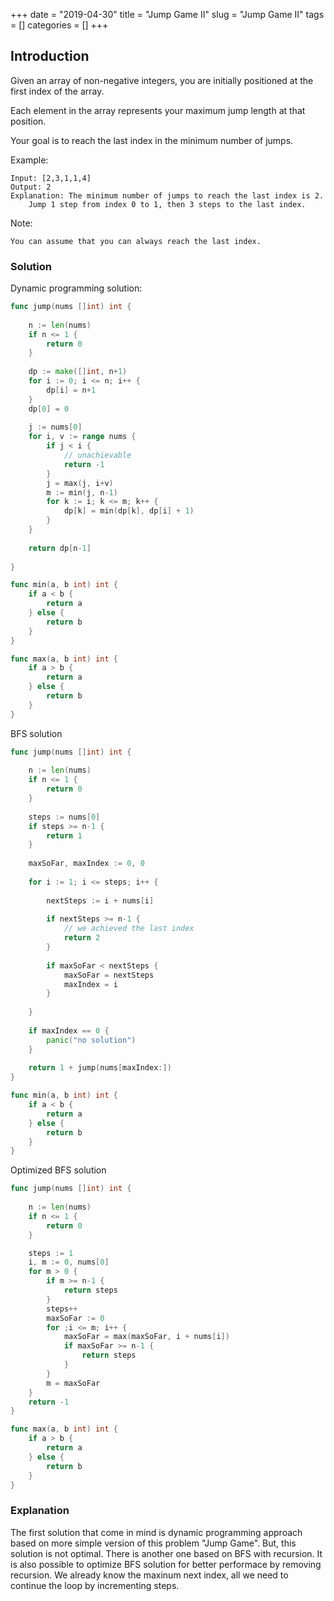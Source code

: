 +++
date = "2019-04-30"
title = "Jump Game II"
slug = "Jump Game II"
tags = []
categories = []
+++

## Introduction


Given an array of non-negative integers, you are initially positioned at the first index of the array.

Each element in the array represents your maximum jump length at that position.

Your goal is to reach the last index in the minimum number of jumps.

Example:
```
Input: [2,3,1,1,4]
Output: 2
Explanation: The minimum number of jumps to reach the last index is 2.
    Jump 1 step from index 0 to 1, then 3 steps to the last index.
```
Note:
```
You can assume that you can always reach the last index.
```

### Solution

Dynamic programming solution:
``` go
func jump(nums []int) int {
    
    n := len(nums)
    if n <= 1 {
        return 0
    }
 
    dp := make([]int, n+1)
    for i := 0; i <= n; i++ {
        dp[i] = n+1
    }
    dp[0] = 0
    
    j := nums[0]
    for i, v := range nums {
        if j < i {
            // unachievable
            return -1
        }
        j = max(j, i+v) 
        m := min(j, n-1)
        for k := i; k <= m; k++ {
            dp[k] = min(dp[k], dp[i] + 1)
        }
    }
    
    return dp[n-1]
    
}

func min(a, b int) int {
    if a < b {
        return a
    } else {
        return b
    }
}

func max(a, b int) int {
    if a > b {
        return a
    } else {
        return b
    }
}
```

BFS solution
``` go
func jump(nums []int) int {
    
    n := len(nums)
    if n <= 1 {
        return 0
    }
 
    steps := nums[0]
    if steps >= n-1 {
        return 1
    }
    
    maxSoFar, maxIndex := 0, 0
    
    for i := 1; i <= steps; i++ {
        
        nextSteps := i + nums[i]
        
        if nextSteps >= n-1 {
            // we achieved the last index
            return 2
        }
        
        if maxSoFar < nextSteps {
            maxSoFar = nextSteps
            maxIndex = i
        }
        
    }
  
    if maxIndex == 0 {
        panic("no solution")
    }
    
    return 1 + jump(nums[maxIndex:])
}

func min(a, b int) int {
    if a < b {
        return a
    } else {
        return b
    }
}
```

Optimized BFS solution
``` go
func jump(nums []int) int {
    
    n := len(nums)
    if n <= 1 {
        return 0
    }

    steps := 1
    i, m := 0, nums[0]
    for m > 0 {
        if m >= n-1 {
            return steps
        }
        steps++
        maxSoFar := 0
        for ;i <= m; i++ {
            maxSoFar = max(maxSoFar, i + nums[i])
            if maxSoFar >= n-1 {
                return steps
            }
        }
        m = maxSoFar
    }
    return -1
}

func max(a, b int) int {
    if a > b {
        return a
    } else {
        return b
    }
}
```

### Explanation

The first solution that come in mind is dynamic programming approach based on more simple version of this problem "Jump Game".
But, this solution is not optimal. There is another one based on BFS with recursion.
It is also possible to optimize BFS solution for better performace by removing recursion. We already know the maxinum next index, all we need to continue the loop by incrementing steps.
